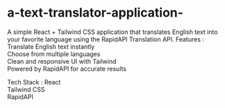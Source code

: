# a-text-translator-application-
A simple React + Tailwind CSS application that translates English text into your favorite language using the RapidAPI Translation API. 
Features : 
Translate English text instantly  
Choose from multiple languages  
Clean and responsive UI with Tailwind  
Powered by RapidAPI for accurate results  

Tech Stack :
React  
Tailwind CSS  
RapidAPI
